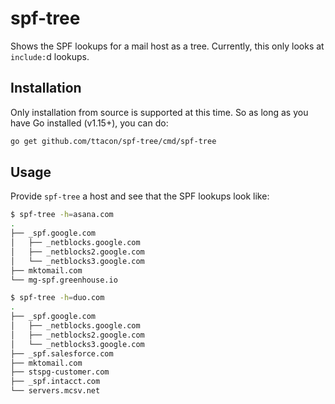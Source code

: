 # spf-tree
Shows the SPF lookups for a mail host as a tree. Currently, this only looks at
`include:`d lookups.

## Installation

Only installation from source is supported at this time. So as long as you have
Go installed (v1.15+), you can do:

```sh
go get github.com/ttacon/spf-tree/cmd/spf-tree
```

## Usage

Provide `spf-tree` a host and see that the SPF lookups look like:

```sh
$ spf-tree -h=asana.com
.
├── _spf.google.com
│   ├── _netblocks.google.com
│   ├── _netblocks2.google.com
│   └── _netblocks3.google.com
├── mktomail.com
└── mg-spf.greenhouse.io

$ spf-tree -h=duo.com
.
├── _spf.google.com
│   ├── _netblocks.google.com
│   ├── _netblocks2.google.com
│   └── _netblocks3.google.com
├── _spf.salesforce.com
├── mktomail.com
├── stspg-customer.com
├── _spf.intacct.com
└── servers.mcsv.net
```
